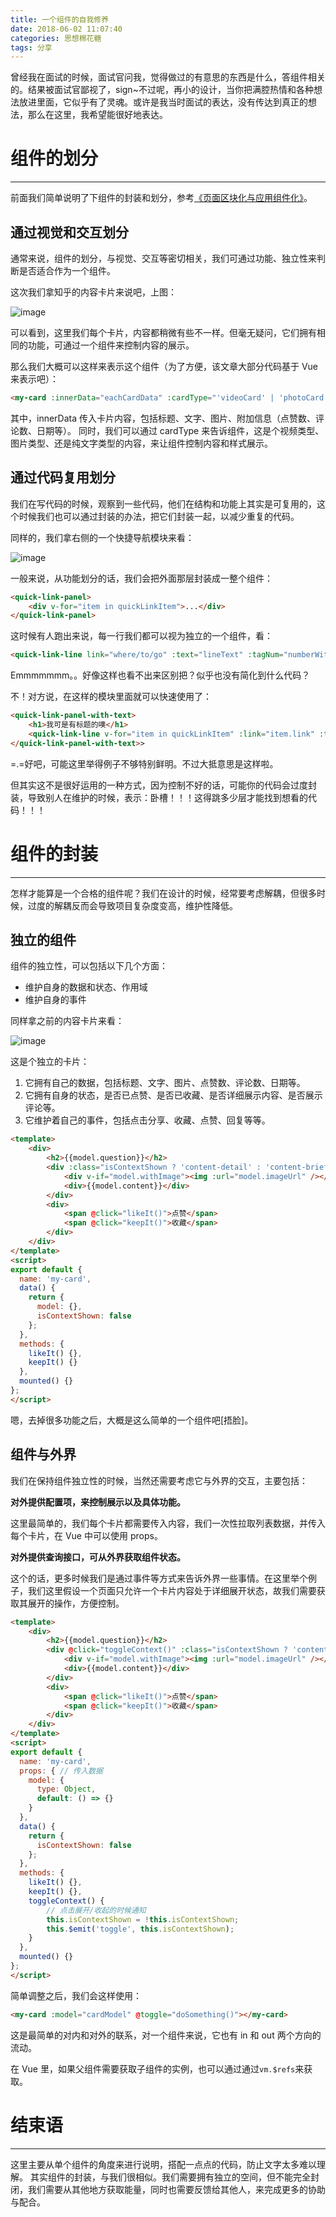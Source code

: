 ```yaml
---
title: 一个组件的自我修养
date: 2018-06-02 11:07:40
categories: 思想棉花糖
tags: 分享
---
```

曾经我在面试的时候，面试官问我，觉得做过的有意思的东西是什么，答组件相关的。结果被面试官鄙视了，sign~不过呢，再小的设计，当你把满腔热情和各种想法放进里面，它似乎有了灵魂。或许是我当时面试的表达，没有传达到真正的想法，那么在这里，我希望能很好地表达。
<!--more-->

# 组件的划分
---
前面我们简单说明了下组件的封装和划分，参考[《页面区块化与应用组件化》](https://godbasin.github.io/2018/05/26/app-component-isolation/)。

## 通过视觉和交互划分
通常来说，组件的划分，与视觉、交互等密切相关，我们可通过功能、独立性来判断是否适合作为一个组件。

这次我们拿知乎的内容卡片来说吧，上图：

![image](http://o905ne85q.bkt.clouddn.com/1524128850.jpg)

可以看到，这里我们每个卡片，内容都稍微有些不一样。但毫无疑问，它们拥有相同的功能，可通过一个组件来控制内容的展示。

那么我们大概可以这样来表示这个组件（为了方便，该文章大部分代码基于 Vue 来表示吧）：

``` html
<my-card :innerData="eachCardData" :cardType="'videoCard' | 'photoCard' | 'textCard'"></my-card>
```

其中，innerData 传入卡片内容，包括标题、文字、图片、附加信息（点赞数、评论数、日期等）。
同时，我们可以通过 cardType 来告诉组件，这是个视频类型、图片类型、还是纯文字类型的内容，来让组件控制内容和样式展示。

## 通过代码复用划分
我们在写代码的时候，观察到一些代码，他们在结构和功能上其实是可复用的，这个时候我们也可以通过封装的办法，把它们封装一起，以减少重复的代码。

同样的，我们拿右侧的一个快捷导航模块来看：

![image](http://o905ne85q.bkt.clouddn.com/1524131302%281%29.jpg)

一般来说，从功能划分的话，我们会把外面那层封装成一整个组件：

``` html
<quick-link-panel>
    <div v-for="item in quickLinkItem">...</div>
</quick-link-panel>
```

这时候有人跑出来说，每一行我们都可以视为独立的一个组件，看：

``` html
<quick-link-line link="where/to/go" :text="lineText" :tagNum="numberWithTag"></quick-link-line>
```

Emmmmmmm。。好像这样也看不出来区别把？似乎也没有简化到什么代码？

不！对方说，在这样的模块里面就可以快速使用了：

``` html
<quick-link-panel-with-text>
    <h1>我可是有标题的噢</h1>
    <quick-link-line v-for="item in quickLinkItem" :link="item.link" :text="item.lineText" :tagNum="item.numberWithTag"></quick-link-line>
</quick-link-panel-with-text>>
```

=.=好吧，可能这里举得例子不够特别鲜明。不过大抵意思是这样啦。

但其实这不是很好运用的一种方式，因为控制不好的话，可能你的代码会过度封装，导致别人在维护的时候，表示：卧槽！！！这得跳多少层才能找到想看的代码！！！

# 组件的封装
---
怎样才能算是一个合格的组件呢？我们在设计的时候，经常要考虑解耦，但很多时候，过度的解耦反而会导致项目复杂度变高，维护性降低。

## 独立的组件
组件的独立性，可以包括以下几个方面：
- 维护自身的数据和状态、作用域
- 维护自身的事件

同样拿之前的内容卡片来看：

![image](http://o905ne85q.bkt.clouddn.com/1524133892%281%29.jpg)

这是个独立的卡片：
1. 它拥有自己的数据，包括标题、文字、图片、点赞数、评论数、日期等。
2. 它拥有自身的状态，是否已点赞、是否已收藏、是否详细展示内容、是否展示评论等。
3. 它维护着自己的事件，包括点击分享、收藏、点赞、回复等等。

``` html
<template>
    <div>
        <h2>{{model.question}}</h2>
        <div :class="isContextShown ? 'content-detail' : 'content-brief'">
            <div v-if="model.withImage"><img :url="model.imageUrl" /></div>
            <div>{{model.content}}</div>
        </div>
        <div>
            <span @click="likeIt()">点赞</span>
            <span @click="keepIt()">收藏</span>
        </div>
    </div>
</template>
<script>
export default {
  name: 'my-card',
  data() {
    return {
      model: {},
      isContextShown: false
    };
  },
  methods: {
    likeIt() {},
    keepIt() {}
  },
  mounted() {}
};
</script>
```

嗯，去掉很多功能之后，大概是这么简单的一个组件吧[捂脸]。

## 组件与外界
我们在保持组件独立性的时候，当然还需要考虑它与外界的交互，主要包括：

**对外提供配置项，来控制展示以及具体功能。**

这里最简单的，我们每个卡片都需要传入内容，我们一次性拉取列表数据，并传入每个卡片，在 Vue 中可以使用 props。

**对外提供查询接口，可从外界获取组件状态。**

这个的话，更多时候我们是通过事件等方式来告诉外界一些事情。在这里举个例子，我们这里假设一个页面只允许一个卡片内容处于详细展开状态，故我们需要获取其展开的操作，方便控制。

``` html
<template>
    <div>
        <h2>{{model.question}}</h2>
        <div @click="toggleContext()" :class="isContextShown ? 'content-detail' : 'content-brief'">
            <div v-if="model.withImage"><img :url="model.imageUrl" /></div>
            <div>{{model.content}}</div>
        </div>
        <div>
            <span @click="likeIt()">点赞</span>
            <span @click="keepIt()">收藏</span>
        </div>
    </div>
</template>
<script>
export default {
  name: 'my-card',
  props: { // 传入数据
    model: {
      type: Object,
      default: () => {}
    }
  },
  data() {
    return {
      isContextShown: false
    };
  },
  methods: {
    likeIt() {},
    keepIt() {},
    toggleContext() {
        // 点击展开/收起的时候通知
        this.isContextShown = !this.isContextShown;
        this.$emit('toggle', this.isContextShown);
    }
  },
  mounted() {}
};
</script>
```

简单调整之后，我们会这样使用：

``` html
<my-card :model="cardModel" @toggle="doSomething()"></my-card>
```

这是最简单的对内和对外的联系，对一个组件来说，它也有 in 和 out 两个方向的流动。

在 Vue 里，如果父组件需要获取子组件的实例，也可以通过通过`vm.$refs`来获取。

# 结束语
---
这里主要从单个组件的角度来进行说明，搭配一点点的代码，防止文字太多难以理解。
其实组件的封装，与我们很相似。我们需要拥有独立的空间，但不能完全封闭，我们需要从其他地方获取能量，同时也需要反馈给其他人，来完成更多的协助与配合。